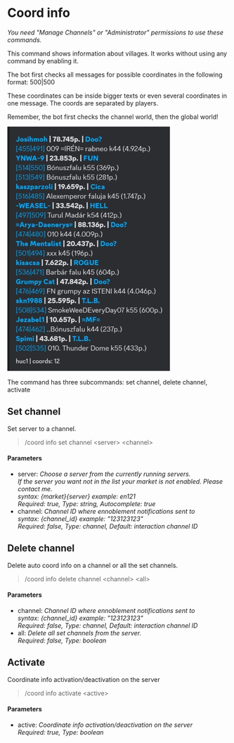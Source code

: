 # Coord info

*You need "Manage Channels" or "Administrator" permissions to use these commands.*

This command shows information about villages.
It works without using any command by enabling it. 

The bot first checks all messages for possible coordinates in the following format: 500|500

These coordinates can be inside bigger texts or even several coordinates in one message. The coords are separated by players.

Remember, the bot first checks the channel world, then the global world!

![info_village](images/info/coord.jpg "info_village")

The command has three subcommands: set channel, delete channel, activate


## Set channel

Set server to a channel.

>/coord info set channel \<server> \<channel>

#### Parameters

- server: *Choose a server from the currently running servers.<br>If the server you want not in the list your market is not enabled. Please contact me.  <br>syntax: {market}{server} example: en121<br>Required: true, Type: string, Autocomplete: true*
- channel: *Channel ID where ennoblement notifications sent to<br>syntax: {channel_id} example: "123123123"<br>Required: false, Type: channel, Default: interaction channel ID*

## Delete channel

Delete auto coord info on a channel or all the set channels.

>/coord info delete channel \<channel> \<all>

#### Parameters

- channel: *Channel ID where ennoblement notifications sent to<br>syntax: {channel_id} example: "123123123"<br>Required: false, Type: channel, Default: interaction channel ID*
- all: *Delete all set channels from the server.<br>Required: false, Type: boolean*

## Activate

Coordinate info activation/deactivation on the server

>/coord info activate \<active>

#### Parameters

- active: *Coordinate info activation/deactivation on the server<br>Required: true, Type: boolean*